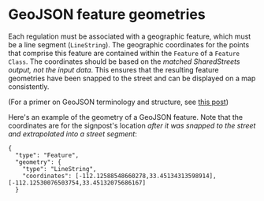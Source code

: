 # GeoJSON feature geometries

Each regulation must be associated with a geographic feature, which must be a line segment (`LineString`). The geographic coordinates for the points that comprise this feature are contained within the `Feature` of a `Feature Class`. The coordinates should be based on the _matched SharedStreets output, not the input data_. This ensures that the resulting feature geometries have been snapped to the street and can be displayed on a map consistently.

(For a primer on GeoJSON terminology and structure, see [this post](https://macwright.org/2015/03/23/geojson-second-bite.html))

Here's an example of the geometry of a GeoJSON feature. Note that the coordinates are for the signpost's location _after it was snapped to the street and extrapolated into a street segment_:

```
{
  "type": "Feature",
  "geometry": {
    "type": "LineString",
    "coordinates": [-112.12588548660278,33.45134313598914],[-112.12530076503754,33.45132075686167]
  }
  ```
